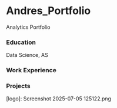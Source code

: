 # Andres_Portfolio
Analytics Portfolio

### Education
Data Science, AS

### Work Experience

### Projects
[logo]: Screenshot 2025-07-05 125122.png
